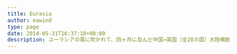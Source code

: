 ```yaml
---
title: Eurasia
author: eawind
type: page
date: 2014-05-31T16:37:18+00:00
description: ユーラシアの風に吹かれて、四ヶ月に及んだ中国→英国（全20カ国）大陸横断の全貌を公開！そしてアジアンハイウェイで韓国へ行く旅路！
---
```

